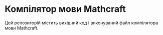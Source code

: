 # Компілятор мови Mathcraft
Цей репозиторій містить вихідний код і виконуваний файл компілятора мови Mathcraft.
